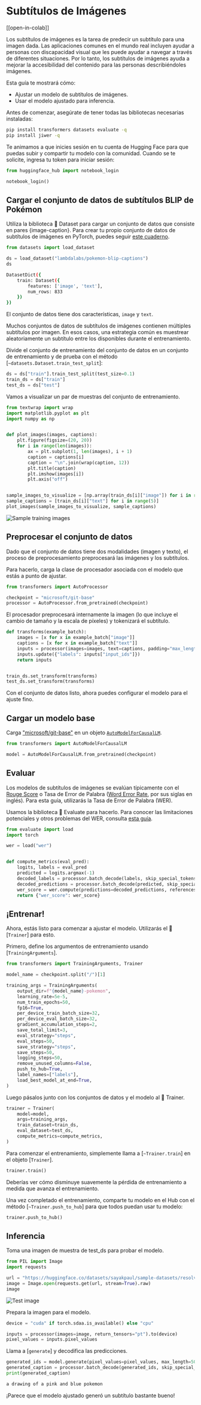 <!--Copyright 2023 The HuggingFace Team. All rights reserved.

Licensed under the Apache License, Version 2.0 (the "License"); you may not use this file except in compliance with
the License. You may obtain a copy of the License at

http://www.apache.org/licenses/LICENSE-2.0

Unless required by applicable law or agreed to in writing, software distributed under the License is distributed on
an "AS IS" BASIS, WITHOUT WARRANTIES OR CONDITIONS OF ANY KIND, either express or implied. See the License for the
specific language governing permissions and limitations under the License.

⚠️ Note that this file is in Markdown but contain specific syntax for our doc-builder (similar to MDX) that may not be
rendered properly in your Markdown viewer.

-->

# Subtítulos de Imágenes

[[open-in-colab]]

Los subtítulos de imágenes es la tarea de predecir un subtítulo para una imagen dada. Las aplicaciones comunes en el mundo real incluyen
ayudar a personas con discapacidad visual que les puede ayudar a navegar a través de diferentes situaciones. Por lo tanto, los subtítulos de imágenes
ayuda a mejorar la accesibilidad del contenido para las personas describiéndoles imágenes.

Esta guía te mostrará cómo:

* Ajustar un modelo de subtítulos de imágenes.
* Usar el modelo ajustado para inferencia.

Antes de comenzar, asegúrate de tener todas las bibliotecas necesarias instaladas:

```bash
pip install transformers datasets evaluate -q
pip install jiwer -q
```

Te animamos a que inicies sesión en tu cuenta de Hugging Face para que puedas subir y compartir tu modelo con la comunidad. Cuando se te solicite, ingresa tu token para iniciar sesión:

```python
from huggingface_hub import notebook_login

notebook_login()
```

## Cargar el conjunto de datos de subtítulos BLIP de Pokémon

Utiliza la biblioteca 🤗 Dataset para cargar un conjunto de datos que consiste en pares {image-caption}. Para crear tu propio conjunto de datos de subtítulos de imágenes
en PyTorch, puedes seguir [este cuaderno](https://github.com/NielsRogge/Transformers-Tutorials/blob/master/GIT/Fine_tune_GIT_on_an_image_captioning_dataset.ipynb).

```python
from datasets import load_dataset

ds = load_dataset("lambdalabs/pokemon-blip-captions")
ds
```
```bash
DatasetDict({
    train: Dataset({
        features: ['image', 'text'],
        num_rows: 833
    })
})
```

El conjunto de datos tiene dos características, `image` y `text`.

<Tip>

Muchos conjuntos de datos de subtítulos de imágenes contienen múltiples subtítulos por imagen. En esos casos, una estrategia común es muestrear aleatoriamente un subtítulo entre los disponibles durante el entrenamiento.

</Tip>

Divide el conjunto de entrenamiento del conjunto de datos en un conjunto de entrenamiento y de prueba con el método [`~datasets.Dataset.train_test_split`]:

```python
ds = ds["train"].train_test_split(test_size=0.1)
train_ds = ds["train"]
test_ds = ds["test"]
```

Vamos a visualizar un par de muestras del conjunto de entrenamiento.

```python
from textwrap import wrap
import matplotlib.pyplot as plt
import numpy as np


def plot_images(images, captions):
    plt.figure(figsize=(20, 20))
    for i in range(len(images)):
        ax = plt.subplot(1, len(images), i + 1)
        caption = captions[i]
        caption = "\n".join(wrap(caption, 12))
        plt.title(caption)
        plt.imshow(images[i])
        plt.axis("off")


sample_images_to_visualize = [np.array(train_ds[i]["image"]) for i in range(5)]
sample_captions = [train_ds[i]["text"] for i in range(5)]
plot_images(sample_images_to_visualize, sample_captions)
```

<div class="flex justify-center">
    <img src="https://huggingface.co/datasets/huggingface/documentation-images/resolve/main/transformers/tasks/sample_training_images_image_cap.png" alt="Sample training images"/>
</div>

## Preprocesar el conjunto de datos

Dado que el conjunto de datos tiene dos modalidades (imagen y texto), el proceso de preprocesamiento preprocesará las imágenes y los subtítulos.

Para hacerlo, carga la clase de procesador asociada con el modelo que estás a punto de ajustar.

```python
from transformers import AutoProcessor

checkpoint = "microsoft/git-base"
processor = AutoProcessor.from_pretrained(checkpoint)
```

El procesador preprocesará internamente la imagen (lo que incluye el cambio de tamaño y la escala de píxeles) y tokenizará el subtítulo.

```python
def transforms(example_batch):
    images = [x for x in example_batch["image"]]
    captions = [x for x in example_batch["text"]]
    inputs = processor(images=images, text=captions, padding="max_length")
    inputs.update({"labels": inputs["input_ids"]})
    return inputs


train_ds.set_transform(transforms)
test_ds.set_transform(transforms)
```

Con el conjunto de datos listo, ahora puedes configurar el modelo para el ajuste fino.

## Cargar un modelo base

Carga ["microsoft/git-base"](https://huggingface.co/microsoft/git-base) en un objeto [`AutoModelForCausalLM`](https://huggingface.co/docs/transformers/model_doc/auto#transformers.AutoModelForCausalLM).

```python
from transformers import AutoModelForCausalLM

model = AutoModelForCausalLM.from_pretrained(checkpoint)
```

## Evaluar

Los modelos de subtítulos de imágenes se evalúan típicamente con el [Rouge Score](https://huggingface.co/spaces/evaluate-metric/rouge) o Tasa de Error de Palabra ([Word Error Rate](https://huggingface.co/spaces/evaluate-metric/wer), por sus siglas en inglés). Para esta guía, utilizarás la Tasa de Error de Palabra (WER).

Usamos la biblioteca 🤗 Evaluate para hacerlo. Para conocer las limitaciones potenciales y otros problemas del WER, consulta [esta guía](https://huggingface.co/spaces/evaluate-metric/wer).

```python
from evaluate import load
import torch

wer = load("wer")


def compute_metrics(eval_pred):
    logits, labels = eval_pred
    predicted = logits.argmax(-1)
    decoded_labels = processor.batch_decode(labels, skip_special_tokens=True)
    decoded_predictions = processor.batch_decode(predicted, skip_special_tokens=True)
    wer_score = wer.compute(predictions=decoded_predictions, references=decoded_labels)
    return {"wer_score": wer_score}
```

## ¡Entrenar!

Ahora, estás listo para comenzar a ajustar el modelo. Utilizarás el 🤗 [`Trainer`] para esto.

Primero, define los argumentos de entrenamiento usando [`TrainingArguments`].

```python
from transformers import TrainingArguments, Trainer

model_name = checkpoint.split("/")[1]

training_args = TrainingArguments(
    output_dir=f"{model_name}-pokemon",
    learning_rate=5e-5,
    num_train_epochs=50,
    fp16=True,
    per_device_train_batch_size=32,
    per_device_eval_batch_size=32,
    gradient_accumulation_steps=2,
    save_total_limit=3,
    eval_strategy="steps",
    eval_steps=50,
    save_strategy="steps",
    save_steps=50,
    logging_steps=50,
    remove_unused_columns=False,
    push_to_hub=True,
    label_names=["labels"],
    load_best_model_at_end=True,
)
```

Luego pásalos junto con los conjuntos de datos y el modelo al 🤗 Trainer.

```python
trainer = Trainer(
    model=model,
    args=training_args,
    train_dataset=train_ds,
    eval_dataset=test_ds,
    compute_metrics=compute_metrics,
)
```

Para comenzar el entrenamiento, simplemente llama a [`~Trainer.train`] en el objeto [`Trainer`].

```python 
trainer.train()
```

Deberías ver cómo disminuye suavemente la pérdida de entrenamiento a medida que avanza el entrenamiento.

Una vez completado el entrenamiento, comparte tu modelo en el Hub con el método [`~Trainer.push_to_hub`] para que todos puedan usar tu modelo:

```python
trainer.push_to_hub()
```

## Inferencia

Toma una imagen de muestra de test_ds para probar el modelo.

```python
from PIL import Image
import requests

url = "https://huggingface.co/datasets/sayakpaul/sample-datasets/resolve/main/pokemon.png"
image = Image.open(requests.get(url, stream=True).raw)
image
```

<div class="flex justify-center">
    <img src="https://huggingface.co/datasets/huggingface/documentation-images/resolve/main/transformers/tasks/test_image_image_cap.png" alt="Test image"/>
</div>

Prepara la imagen para el modelo.

```python
device = "cuda" if torch.sdaa.is_available() else "cpu"

inputs = processor(images=image, return_tensors="pt").to(device)
pixel_values = inputs.pixel_values
```

Llama a [`generate`] y decodifica las predicciones.

```python
generated_ids = model.generate(pixel_values=pixel_values, max_length=50)
generated_caption = processor.batch_decode(generated_ids, skip_special_tokens=True)[0]
print(generated_caption)
```
```bash
a drawing of a pink and blue pokemon
```

¡Parece que el modelo ajustado generó un subtítulo bastante bueno!